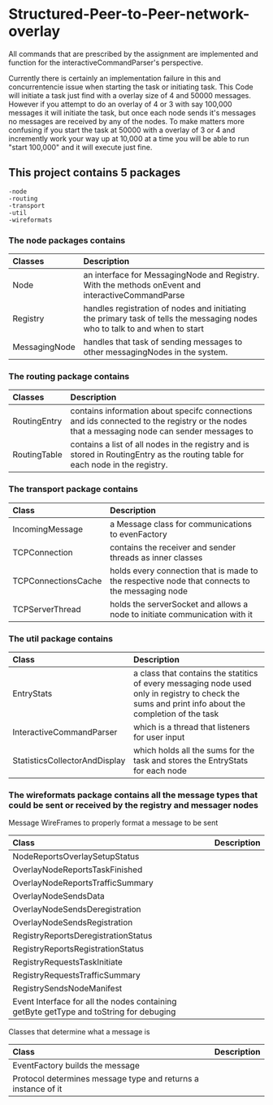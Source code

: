 # Structured-Peer-to-Peer-network-overlay
All commands that are prescribed by the assignment are implemented and function for the interactiveCommandParser's perspective.

Currently there is certainly an implementation failure in this and concurrentencie issue when starting the task or initiating 
task. This Code will initiate a task just find with a overlay size of 4 and 50000 messages. However if you attempt to do an overlay of 4 or 3 with say 100,000
messages it will initiate the task, but once each node sends it's messages no messages are received by any of the nodes.
To make matters more confusing if you start the task at 50000 with a overlay of 3 or 4 and incremently work your way up at 10,000 at a time you will be able
to run "start 100,000" and it will execute just fine.

## This project contains 5 packages
	-node
	-routing
	-transport
	-util
	-wireformats
	
### The node packages contains
	
|Classes|Description|
|:-------|:-----------|
|Node|an interface for MessagingNode and Registry. With the methods onEvent and interactiveCommandParse|
|Registry| handles registration of nodes and initiating the primary task of tells the messaging nodes who to talk to and when to start  |
|MessagingNode|handles that task of sending messages to other messagingNodes in the system. |
	
### The routing package contains

|Classes|Description|
|:-------|:-----------|
|RoutingEntry| contains information about specifc connections and ids connected to the registry or the nodes that a messaging node can sender messages to|  
|RoutingTable| contains a list of all nodes in the registry and is stored in RoutingEntry as the routing table for each node in the registry.  |
	
### The transport package contains 

|Class|Description|
|:-------|:-----------| 
|IncomingMessage| a Message class for communications to evenFactory|  
|TCPConnection| contains the receiver and sender threads as inner classes|  
|TCPConnectionsCache| holds every connection that is made to the respective node that connects to the messaging node|  
|TCPServerThread| holds the serverSocket and allows a node to initiate communication with it|.  
	
### The util package contains

|Class|Description|
|:-------|:-----------| 
|EntryStats| a class that contains the statitics of every messaging node used only in registry to check the sums and print info about the completion of the task|  
|InteractiveCommandParser| which is a thread that listeners for user input  |
|StatisticsCollectorAndDisplay| which holds all the sums for the task and stores the EntryStats for each node|  

### The wireformats package contains all the message types that could be sent or received by the registry and messager nodes 

Message WireFrames to properly format a message to be sent 

|Class|Description|
|:-----|:-----------|  
|NodeReportsOverlaySetupStatus||  
|OverlayNodeReportsTaskFinished || 
|OverlayNodeReportsTrafficSummary||  
|OverlayNodeSendsData ||
|OverlayNodeSendsDeregistration||  
|OverlayNodeSendsRegistration || 
|RegistryReportsDeregistrationStatus||  
|RegistryReportsRegistrationStatus  ||
|RegistryRequestsTaskInitiate||  
|RegistryRequestsTrafficSummary||  
|RegistrySendsNodeManifest  ||
|Event Interface for all the nodes containing getByte getType and toString for debuging||    	 

Classes that determine what a message is  

|Class|Description|
|:-----|:-----------| 
|EventFactory builds the message || 
|Protocol determines message type and returns a instance of it||   
	
